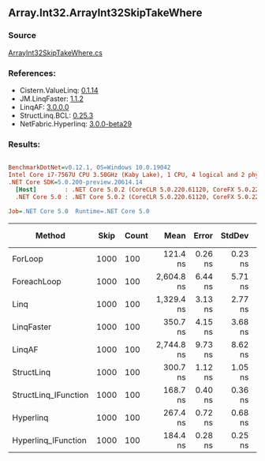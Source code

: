 ﻿## Array.Int32.ArrayInt32SkipTakeWhere

### Source
[ArrayInt32SkipTakeWhere.cs](../LinqBenchmarks/Array/Int32/ArrayInt32SkipTakeWhere.cs)

### References:
- Cistern.ValueLinq: [0.1.14](https://www.nuget.org/packages/Cistern.ValueLinq/0.1.14)
- JM.LinqFaster: [1.1.2](https://www.nuget.org/packages/JM.LinqFaster/1.1.2)
- LinqAF: [3.0.0.0](https://www.nuget.org/packages/LinqAF/3.0.0.0)
- StructLinq.BCL: [0.25.3](https://www.nuget.org/packages/StructLinq.BCL/0.25.3)
- NetFabric.Hyperlinq: [3.0.0-beta29](https://www.nuget.org/packages/NetFabric.Hyperlinq/3.0.0-beta29)

### Results:
``` ini

BenchmarkDotNet=v0.12.1, OS=Windows 10.0.19042
Intel Core i7-7567U CPU 3.50GHz (Kaby Lake), 1 CPU, 4 logical and 2 physical cores
.NET Core SDK=5.0.200-preview.20614.14
  [Host]        : .NET Core 5.0.2 (CoreCLR 5.0.220.61120, CoreFX 5.0.220.61120), X64 RyuJIT
  .NET Core 5.0 : .NET Core 5.0.2 (CoreCLR 5.0.220.61120, CoreFX 5.0.220.61120), X64 RyuJIT

Job=.NET Core 5.0  Runtime=.NET Core 5.0  

```
|               Method | Skip | Count |       Mean |   Error |  StdDev | Ratio | RatioSD |  Gen 0 | Gen 1 | Gen 2 | Allocated |
|--------------------- |----- |------ |-----------:|--------:|--------:|------:|--------:|-------:|------:|------:|----------:|
|              ForLoop | 1000 |   100 |   121.4 ns | 0.26 ns | 0.23 ns |  1.00 |    0.00 |      - |     - |     - |         - |
|          ForeachLoop | 1000 |   100 | 2,604.8 ns | 6.44 ns | 5.71 ns | 21.46 |    0.06 | 0.0153 |     - |     - |      32 B |
|                 Linq | 1000 |   100 | 1,329.4 ns | 3.13 ns | 2.77 ns | 10.95 |    0.03 | 0.0725 |     - |     - |     152 B |
|           LinqFaster | 1000 |   100 |   350.7 ns | 4.15 ns | 3.68 ns |  2.89 |    0.03 | 0.7153 |     - |     - |    1496 B |
|               LinqAF | 1000 |   100 | 2,744.8 ns | 9.73 ns | 8.62 ns | 22.62 |    0.06 |      - |     - |     - |         - |
|           StructLinq | 1000 |   100 |   300.7 ns | 1.12 ns | 1.05 ns |  2.48 |    0.01 | 0.0458 |     - |     - |      96 B |
| StructLinq_IFunction | 1000 |   100 |   168.7 ns | 0.40 ns | 0.36 ns |  1.39 |    0.00 |      - |     - |     - |         - |
|            Hyperlinq | 1000 |   100 |   267.4 ns | 0.72 ns | 0.68 ns |  2.20 |    0.01 |      - |     - |     - |         - |
|  Hyperlinq_IFunction | 1000 |   100 |   184.4 ns | 0.28 ns | 0.25 ns |  1.52 |    0.00 |      - |     - |     - |         - |

